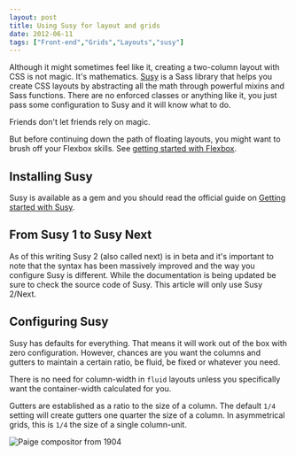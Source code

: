 ```yaml
---
layout: post
title: Using Susy for layout and grids
date: 2012-06-11
tags: ["Front-end","Grids","Layouts","susy"]
---
```


Although it might sometimes feel like it, creating a two-column layout with CSS is not magic. It's mathematics. [Susy](http://susy.oddbird.net/) is a Sass library that helps you create CSS layouts by abstracting all the math through powerful mixins and Sass functions. There are no enforced classes or anything like it, you just pass some configuration to Susy and it will know what to do.

Friends don't let friends rely on magic.

But before continuing down the path of floating layouts, you might want to brush off your Flexbox skills. See [getting started with Flexbox](http://codesandnotes.com/getting-started-with-flexbox/).

## Installing Susy

Susy is available as a gem and you should read the official guide on [Getting started with Susy](http://susy.oddbird.net/guides/getting-started/#start-install).

## From Susy 1 to Susy Next

As of this writing Susy 2 (also called next) is in beta and it's important to note that the syntax has been massively improved and the way you configure Susy is different. While the documentation is being updated be sure to check the source code of Susy. This article will only use Susy 2/Next.

## Configuring Susy

Susy has defaults for everything. That means it will work out of the box with zero configuration. However, chances are you want the columns and gutters to maintain a certain ratio, be fluid, be fixed or whatever you need.

There is no need for column-width in `fluid` layouts unless you specifically want the container-width calculated for you.

Gutters are established as a ratio to the size of a column. The default `1/4` setting will create gutters one quarter the size of a column. In asymmetrical grids, this is `1/4` the size of a single column-unit.

![Paige compositor from 1904](paige-compositor-1904.jpg)